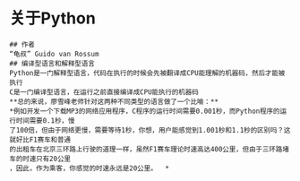 # 关于Python
    ## 作者
    “龟叔” Guido van Rossum
    ## 编译型语言和解释型语言
    Python是一门解释型语言，代码在执行的时候会先被翻译成CPU能理解的机器码，然后才能被执行
    C是一门编译型语言，在运行之前直接编译成CPU能执行的机器码
    **总的来说，廖雪峰老师针对这两种不同类型的语言做了一个比喻：**
    *例如开发一个下载MP3的网络应用程序，C程序的运行时间需要0.001秒，而Python程序的运行时间需要0.1秒，慢  
    了100倍，但由于网络更慢，需要等待1秒，你想，用户能感觉到1.001秒和1.1秒的区别吗？这就好比F1赛车和普通  
    的出租车在北京三环路上行驶的道理一样，虽然F1赛车理论时速高达400公里，但由于三环路堵车的时速只有20公里  
    ，因此，作为乘客，你感觉的时速永远是20公里。  *
